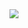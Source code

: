 <img src="https://github.com/franssa01/Courses/blob/main/Rocketseat/Guias%20estelares/%26%20-%20Image/Guias.jpeg">

